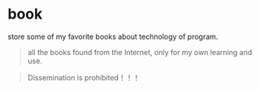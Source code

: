# book
store some of my favorite books about technology of program.
> all the books found from the Internet, only for my own learning and use.

> Dissemination is prohibited！！！
